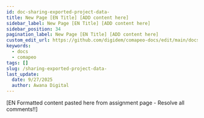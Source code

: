 ```yaml
---
id: doc-sharing-exported-project-data-
title: New Page [EN Title] [ADD content here]
sidebar_label: New Page [EN Title] [ADD content here]
sidebar_position: 34
pagination_label: New Page [EN Title] [ADD content here]
custom_edit_url: https://github.com/digidem/comapeo-docs/edit/main/docs/sharing-exported-project-data-.md
keywords:
  - docs
  - comapeo
tags: []
slug: /sharing-exported-project-data-
last_update:
  date: 9/27/2025
  author: Awana Digital
---
```


[EN Formatted content pasted here from assignment page - Resolve all comments!!]

